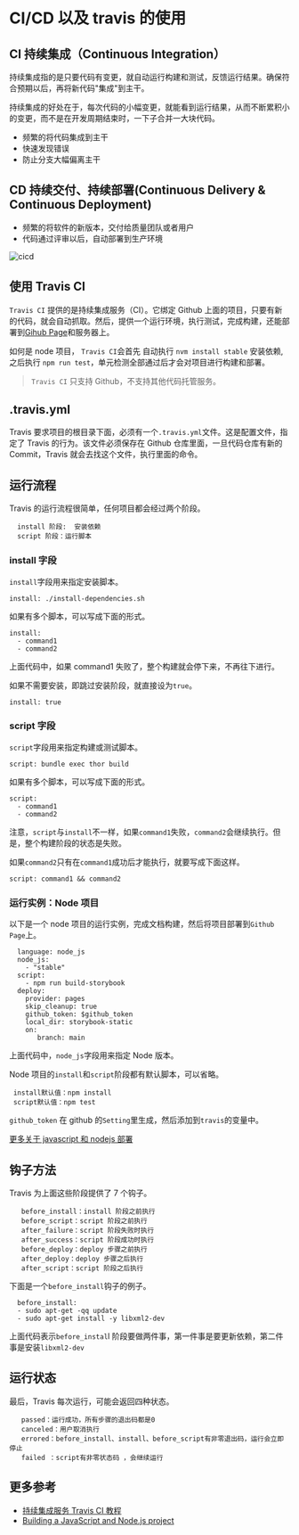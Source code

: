 # CI/CD 以及 travis 的使用

## CI 持续集成（Continuous Integration）

持续集成指的是只要代码有变更，就自动运行构建和测试，反馈运行结果。确保符合预期以后，再将新代码"集成"到主干。

持续集成的好处在于，每次代码的小幅变更，就能看到运行结果，从而不断累积小的变更，而不是在开发周期结束时，一下子合并一大块代码。

- 频繁的将代码集成到主干
- 快速发现错误
- 防止分支大幅偏离主干

## CD 持续交付、持续部署(Continuous Delivery & Continuous Deployment)

- 频繁的将软件的新版本，交付给质量团队或者用户
- 代码通过评审以后，自动部署到生产环境

![cicd](/cicd.png)

## 使用 Travis CI

`Travis CI` 提供的是持续集成服务（CI）。它绑定 Github 上面的项目，只要有新的代码，就会自动抓取。然后，提供一个运行环境，执行测试，完成构建，还能部署到[Gihub Page](https://docs.travis-ci.com/user/deployment/pages/)和服务器上。

如何是 node 项目， `Travis CI`会首先 自动执行 `nvm install stable` 安装依赖,之后执行 `npm run test`，单元检测全部通过后才会对项目进行构建和部署。

> `Travis CI` 只支持 Github，不支持其他代码托管服务。

## .travis.yml

Travis 要求项目的根目录下面，必须有一个`.travis.yml`文件。这是配置文件，指定了 Travis 的行为。该文件必须保存在 Github 仓库里面，一旦代码仓库有新的 Commit，Travis 就会去找这个文件，执行里面的命令。

## 运行流程

Travis 的运行流程很简单，任何项目都会经过两个阶段。

```
  install 阶段:  安装依赖
  script 阶段：运行脚本
```

### install 字段

`install`字段用来指定安装脚本。

```
install: ./install-dependencies.sh
```

如果有多个脚本，可以写成下面的形式。

```
install:
  - command1
  - command2
```

上面代码中，如果 command1 失败了，整个构建就会停下来，不再往下进行。

如果不需要安装，即跳过安装阶段，就直接设为`true`。

```
install: true
```

### script 字段

`script`字段用来指定构建或测试脚本。

```
script: bundle exec thor build
```

如果有多个脚本，可以写成下面的形式。

```
script:
  - command1
  - command2
```

注意，`script`与`install`不一样，如果`command1`失败，`command2`会继续执行。但是，整个构建阶段的状态是失败。

如果`command2`只有在`command1`成功后才能执行，就要写成下面这样。

```
script: command1 && command2
```

### 运行实例：Node 项目

以下是一个 node 项目的运行实例，完成文档构建，然后将项目部署到`Github Page`上。

```
  language: node_js
  node_js:
    - "stable"
  script:
    - npm run build-storybook
  deploy:
    provider: pages
    skip_cleanup: true
    github_token: $github_token
    local_dir: storybook-static
    on:
       branch: main
```

上面代码中，`node_js`字段用来指定 Node 版本。

Node 项目的`install`和`script`阶段都有默认脚本，可以省略。

```
 install默认值：npm install
 script默认值：npm test
```

`github_token` 在 github 的`Setting`里生成，然后添加到`travis`的变量中。

[更多关于 javascript 和 nodejs 部署](https://docs.travis-ci.com/user/languages/javascript-with-nodejs/)

## 钩子方法

Travis 为上面这些阶段提供了 7 个钩子。

```
   before_install：install 阶段之前执行
   before_script：script 阶段之前执行
   after_failure：script 阶段失败时执行
   after_success：script 阶段成功时执行
   before_deploy：deploy 步骤之前执行
   after_deploy：deploy 步骤之后执行
   after_script：script 阶段之后执行
```

下面是一个`before_install`钩子的例子。

```
  before_install:
  - sudo apt-get -qq update
  - sudo apt-get install -y libxml2-dev
```

上面代码表示`before_instal`l 阶段要做两件事，第一件事是要更新依赖，第二件事是安装`libxml2-dev`

## 运行状态

最后，Travis 每次运行，可能会返回四种状态。

```
   passed：运行成功，所有步骤的退出码都是0
   canceled：用户取消执行
   errored：before_install、install、before_script有非零退出码，运行会立即停止
   failed ：script有非零状态码 ，会继续运行
```

## 更多参考

- [持续集成服务 Travis CI 教程](http://www.ruanyifeng.com/blog/2017/12/travis_ci_tutorial.html)
- [Building a JavaScript and Node.js project](https://docs.travis-ci.com/user/languages/javascript-with-nodejs/)
